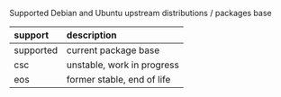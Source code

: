 Supported Debian and Ubuntu upstream distributions / packages base

|support|description|
|:--|:--|
|supported|current package base|
|csc           |unstable, work in progress|
|eos           |former stable, end of life|
